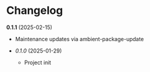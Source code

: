 # Changelog

**0.1.1** (2025-02-15)
  * Maintenance updates via ambient-package-update

* *0.1.0* (2025-01-29)
  * Project init
